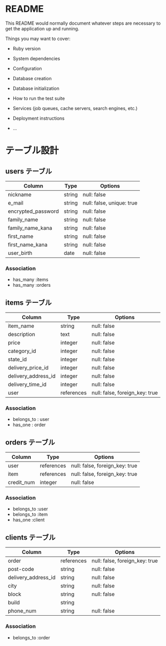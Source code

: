 # README

This README would normally document whatever steps are necessary to get the
application up and running.

Things you may want to cover:

* Ruby version

* System dependencies

* Configuration

* Database creation

* Database initialization

* How to run the test suite

* Services (job queues, cache servers, search engines, etc.)

* Deployment instructions

* ...

# テーブル設計

## users テーブル

| Column             | Type   | Options                   |
| ------------------ | ------ | ------------------------- |
| nickname           | string | null: false               |
| e_mail             | string | null: false, unique: true |
| encrypted_password | string | null: false               |
| family_name        | string | null: false               |
| family_name_kana   | string | null: false               |
| first_name         | string | null: false               |
| first_name_kana    | string | null: false               |
| user_birth         | date   | null: false               |

### Association

- has_many :items
- has_many :orders

## items テーブル

| Column              | Type        | Options                       |
| ------------------- | ----------- | ----------------------------- |
| item_name           | string      | null: false                   |
| description         | text        | null: false                   |
| price               | integer     | null: false                   |
| category_id         | integer     | null: false                   |
| state_id            | integer     | null: false                   |
| delivery_price_id   | integer     | null: false                   | 
| delivery_address_id | integer     | null: false                   | 
| delivery_time_id    | integer     | null: false                   |
| user                | references  | null: false, foreign_key: true|



### Association

- belongs_to : user
- has_one    : order


## orders テーブル

| Column     | Type       | Options                        |
| ---------- | ---------- | ------------------------------ |
| user       | references | null: false, foreign_key: true |
| item       | references | null: false, foreign_key: true |
| credit_num | integer    | null: false                    |

### Association

- belongs_to :user
- belongs_to :item
- has_one    :client

## clients テーブル

| Column              | Type       | Options                        |
| ------------------- | ---------- | ------------------------------ |
| order               | references | null: false, foreign_key: true |
| post-code           | string     | null: false                    |
| delivery_address_id | string     | null: false                    |
| city                | string     | null: false                    |
| block               | string     | null: false                    |
| build               | string     |                                |
| phone_num           | string     | null: false                    |

### Association

- belongs_to :order
